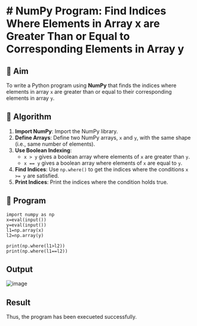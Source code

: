 # # NumPy Program: Find Indices Where Elements in Array x are Greater Than or Equal to Corresponding Elements in Array y

## 🎯 Aim
To write a Python program using **NumPy** that finds the indices where elements in array `x` are greater than or equal to their corresponding elements in array `y`.

## 🧠 Algorithm
1. **Import NumPy**: Import the NumPy library.
2. **Define Arrays**: Define two NumPy arrays, `x` and `y`, with the same shape (i.e., same number of elements).
3. **Use Boolean Indexing**: 
   - `x > y` gives a boolean array where elements of `x` are greater than `y`.
   - `x == y` gives a boolean array where elements of `x` are equal to `y`.
4. **Find Indices**: Use `np.where()` to get the indices where the conditions `x >= y` are satisfied.
5. **Print Indices**: Print the indices where the condition holds true.

## 🧾 Program
  ```
import numpy as np
  x=eval(input())
  y=eval(input())
  l1=np.array(x)
  l2=np.array(y)
  
  print(np.where(l1>l2))
  print(np.where(l1==l2))
```
## Output
![image](https://github.com/user-attachments/assets/0858b715-7468-4da0-9414-26eb1497f571)

## Result
Thus, the program has been execueted successfully.
